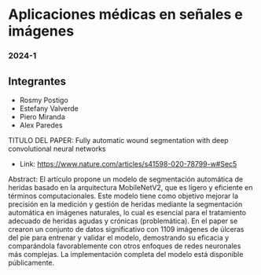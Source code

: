 # Aplicaciones médicas en señales e imágenes
### 2024-1

## Integrantes
- Rosmy Postigo
- Estefany Valverde
- Piero Miranda
- Alex Paredes


TITULO DEL PAPER:  Fully automatic wound segmentation with deep convolutional neural networks
- Link: https://www.nature.com/articles/s41598-020-78799-w#Sec5 

Abstract:
El artículo propone un modelo de segmentación automática de heridas basado en la arquitectura MobileNetV2, que es ligero y eficiente en términos computacionales. Este modelo tiene como objetivo mejorar la precisión en la medición y gestión de heridas mediante la segmentación automática en imágenes naturales, lo cual es esencial para el tratamiento adecuado de heridas agudas y crónicas (problemática). En el paper se crearon un conjunto de datos significativo con 1109 imágenes de úlceras del pie para entrenar y validar el modelo, demostrando su eficacia y comparándola favorablemente con otros enfoques de redes neuronales más complejas. La implementación completa del modelo está disponible públicamente. 
